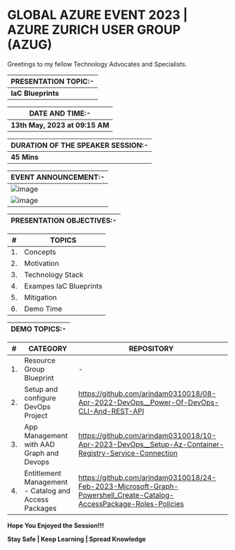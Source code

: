# GLOBAL AZURE EVENT 2023 | AZURE ZURICH USER GROUP (AZUG)

Greetings to my fellow Technology Advocates and Specialists.

| __PRESENTATION TOPIC:-__ |
| --------- |
| __IaC Blueprints__ |

| __DATE AND TIME:-__ |
| --------- |
| __13th May, 2023 at 09:15 AM__ |

| __DURATION OF THE SPEAKER SESSION:-__ |
| --------- |
| __45 Mins__ |

| __EVENT ANNOUNCEMENT:-__ |
| --------- |
| ![image](https://github.com/arindam0310018/13-May-2023__AZUG-MS-Global-Event/assets/29681063/19741ec8-578c-4542-a9ea-9493a86dccf8) |
| ![image](https://github.com/arindam0310018/13-May-2023__AZUG-MS-Global-Event/assets/29681063/6cd8c072-fba6-4040-acd2-2d87ea9e15cc) |


| __PRESENTATION OBJECTIVES:-__ |
| --------- |

| __#__ | __TOPICS__ |
| --------- | --------- |
| 1. | Concepts |
| 2. | Motivation  |
| 3. | Technology Stack  |
| 4. | Exampes IaC Blueprints |
| 5. | Mitigation |
| 6. | Demo Time |

| __DEMO TOPICS:-__ |
| --------- |

| __#__ | __CATEGORY__ | __REPOSITORY__ |
| --------- | --------- | --------- |
| 1. | Resource Group Blueprint | - |
| 2. | Setup and configure DevOps Project | https://github.com/arindam0310018/08-Apr-2022-DevOps__Power-Of-DevOps-CLI-And-REST-API |
| 3. | App Management with AAD Graph and Devops | https://github.com/arindam0310018/10-Apr-2023-DevOps__Setup-Az-Container-Registry-Service-Connection |
| 4. | Entitlement Management - Catalog and Access Packages | https://github.com/arindam0310018/24-Feb-2023-Microsoft-Graph-Powershell_Create-Catalog-AccessPackage-Roles-Policies |


__Hope You Enjoyed the Session!!!__

__Stay Safe | Keep Learning | Spread Knowledge__


